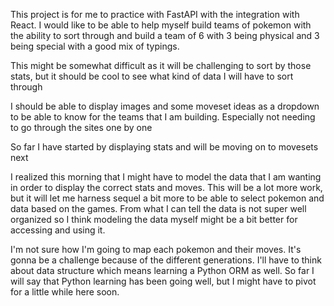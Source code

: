 This project is for me to practice with FastAPI with the integration with React. 
I would like to be able to help myself build teams of pokemon with the ability to sort through and build a team of 6 with 3 being physical and 3 being special with a good mix of typings.

This might be somewhat difficult as it will be challenging to sort by those stats, but it should be cool to see what kind of data I will have to sort through

I should be able to display images and some moveset ideas as a dropdown to be able to know for the teams that I am building. Especially not needing to go through the sites one by one

So far I have started by displaying stats and will be moving on to movesets next


I realized this morning that I might have to model the data that I am wanting in order to display the correct stats and moves. This will be a lot more work, but it will let me harness sequel a bit more to be able to select pokemon and data based on the games. From what I can tell the data is not super well organized so I think modeling the data myself might be a bit better for accessing and using it.

I'm not sure how I'm going to map each pokemon and their moves. It's gonna be a challenge because of the different generations. I'll have to think about data structure which means learning a Python ORM as well. So far I will say that Python learning has been going well, but I might have to pivot for a little while here soon.